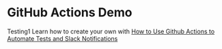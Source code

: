 # GitHub Actions Demo
Testing1
Learn how to create your own with [How to Use Github Actions to Automate Tests and Slack Notifications](https://www.youtube.com/watch?v=1n-jHHNSoTw)


